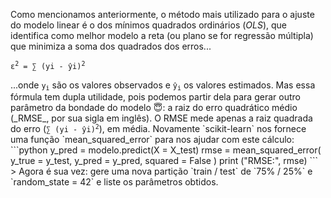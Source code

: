 Como mencionamos anteriormente, o método mais utilizado para o ajuste do modelo linear é o dos mínimos quadrados ordinários (_OLS_), que identifica como melhor modelo a reta (ou plano se for regressão múltipla) que minimiza a soma dos quadrados dos erros...

<pre>
<code>ε<sup>2</sup> = ∑ (yi - ŷi)<sup>2</sup></code>
</pre >

...onde <code>y<sub>i</sub></code> são os valores observados e <code>ŷ<sub>i</sub></code> os valores estimados.

Mas essa fórmula tem dupla utilidade, pois podemos partir dela para gerar outro parâmetro da bondade do modelo 😇: a raiz do erro quadrático médio (_RMSE_, por sua sigla em inglês). O RMSE mede apenas a raiz quadrada do erro (<code>∑ (yi - ŷi)<sup>2</sup></code>), em média. Novamente `scikit-learn` nos fornece uma função `mean_squared_error` para nos ajudar com este cálculo:

```python
y_pred = modelo.predict(X = X_test)

rmse = mean_squared_error(
  y_true = y_test,
  y_pred = y_pred,
  squared = False
)

print ("RMSE:", rmse)
```
> Agora é sua vez: gere uma nova partição `train / test` de `75% / 25%` e `random_state = 42` e liste os parâmetros obtidos. 
